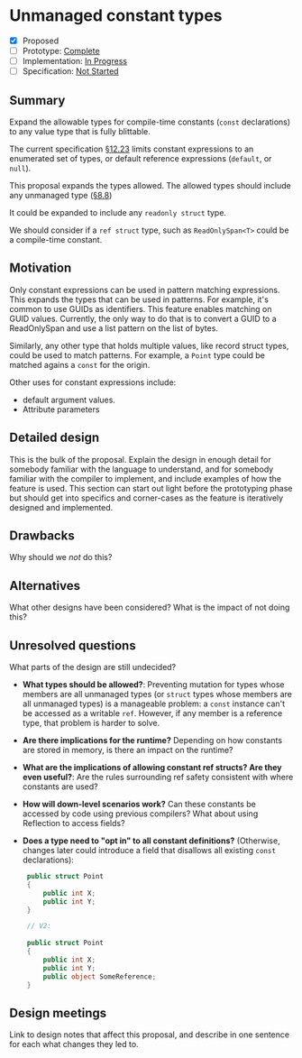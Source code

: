 # Unmanaged constant types

* [x] Proposed
* [ ] Prototype: [Complete](https://github.com/PROTOTYPE_OWNER/roslyn/BRANCH_NAME)
* [ ] Implementation: [In Progress](https://github.com/dotnet/roslyn/BRANCH_NAME)
* [ ] Specification: [Not Started](pr/1)

## Summary
[summary]: #summary

Expand the allowable types for compile-time constants (`const` declarations) to any value type that is fully blittable.

The current specification [§12.23](https://github.com/dotnet/csharpstandard/blob/draft-v8/standard/expressions.md#1223-constant-expressions) limits constant expressions to an enumerated set of types, or default reference expressions (`default`, or `null`).

This proposal expands the types allowed. The allowed types should include any unmanaged type ([§8.8](https://github.com/dotnet/csharpstandard/blob/draft-v8/standard/types.md#88-unmanaged-types))

It could be expanded to include any `readonly struct` type.

We should consider if a `ref struct` type, such as `ReadOnlySpan<T>` could be a compile-time constant.

## Motivation
[motivation]: #motivation

Only constant expressions can be used in pattern matching expressions. This expands the types that can be used in patterns. For example, it's common to use GUIDs as identifiers. This feature enables matching on GUID values. Currently, the only way to do that is to convert a GUID to a ReadOnlySpan<byte> and use a list pattern on the list of bytes.

Similarly, any other type that holds multiple values, like record struct types, could be used to match patterns.  For example, a `Point` type could be matched agains a `const` for the origin.

Other uses for constant expressions include:

- default argument values.
- Attribute parameters

## Detailed design
[design]: #detailed-design

This is the bulk of the proposal. Explain the design in enough detail for somebody familiar with the language to understand, and for somebody familiar with the compiler to implement,  and include examples of how the feature is used. This section can start out light before the prototyping phase but should get into specifics and corner-cases as the feature is iteratively designed and implemented.

## Drawbacks
[drawbacks]: #drawbacks

Why should we *not* do this?

## Alternatives
[alternatives]: #alternatives

What other designs have been considered? What is the impact of not doing this?

## Unresolved questions
[unresolved]: #unresolved-questions

What parts of the design are still undecided?

- **What types should be allowed?**:  Preventing mutation for types whose members are all unmanaged types (or `struct` types whose members are all unmanaged types) is a manageable problem: a `const` instance can't be accessed as a writable `ref`. However, if any member is a reference type, that problem is harder to solve.
- **Are there implications for the runtime?** Depending on how constants are stored in memory, is there an impact on the runtime?
- **What are the implications of allowing constant ref structs? Are they even useful?**: Are the rules surrounding ref safety consistent with where constants are used?
- **How will down-level scenarios work?** Can these constants be accessed by code using previous compilers? What about using Reflection to access fields?
- **Does a type need to "opt in" to all constant definitions?** (Otherwise, changes later could introduce a field that disallows all existing `const` declarations):

   ```csharp
    public struct Point
    {
        public int X;
        public int Y;
    }

    // V2:
    
    public struct Point
    {
        public int X;
        public int Y;
        public object SomeReference;
    }
    ```

## Design meetings

Link to design notes that affect this proposal, and describe in one sentence for each what changes they led to.
